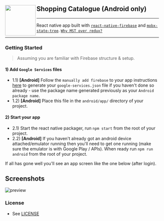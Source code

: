 ## Shopping Catalogue (Android only)<a href="https://icondevice.com"><img align="left" src="https://i.imgur.com/VEnOIUn.png" width="100px"></a>

---

React native app built with [`react-native-firebase`](https://github.com/invertase/react-native-firebase) and [`mobx-state-tree`](https://github.com/mobxjs/mobx-state-tree). [`Why MST over redux?`](https://github.com/infinitered/ignite-bowser#why-this-stack)

---

### Getting Started

> Assuming you are familiar with Firebase structure & setup.


#### 1) Add `Google Services` files 

- 1.1) **[Android]** Follow the `manually add firebase` to your app instructions [here](https://firebase.google.com/docs/android/setup#manually_add_firebase) to generate your `google-services.json` file if you haven't done so already - use the package name generated previously as your `Android package name`.
- 1.2) **[Android]** Place this file in the `android/app/` directory of your project.


#### 2) Start your app

- 2.1) Start the react native packager, run `npm start` from the root of your project.
- 2.2) **[Android]** If you haven't already got an android device attached/emulator running then you'll need to get one running (make sure the emulator is with Google Play / APIs). When ready run `npm run android` from the root of your project.

If all has gone well you'll see an app screen like the one below (after login).

## Screenshots

![preview](https://github.com/icondevice/shop-icondevice/blob/master/assets/demo.gif)

### License

- See [LICENSE](/LICENSE)
